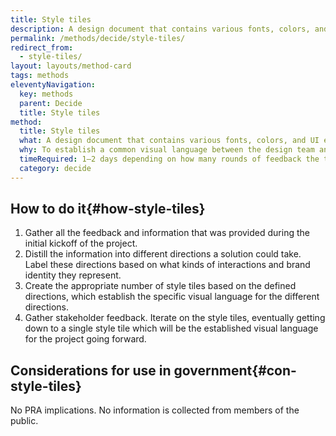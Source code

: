 ```yaml
---
title: Style tiles
description: A design document that contains various fonts, colors, and UI elements that communicate the visual brand direction for a website or application.
permalink: /methods/decide/style-tiles/
redirect_from:
  - style-tiles/
layout: layouts/method-card
tags: methods
eleventyNavigation:
  key: methods
  parent: Decide
  title: Style tiles
method:
  title: Style tiles
  what: A design document that contains various fonts, colors, and UI elements that communicate the visual brand direction for a website or application.
  why: To establish a common visual language between the design team and stakeholders. It also acts as a collaboration artifact that both the design team and stakeholders can use to contribute to the final design direction.
  timeRequired: 1–2 days depending on how many rounds of feedback the team offers
  category: decide
---
```


## How to do it{#how-style-tiles}

1. Gather all the feedback and information that was provided during the initial kickoff of the project.
1. Distill the information into different directions a solution could take. Label these directions based on what kinds of interactions and brand identity they represent.
1. Create the appropriate number of style tiles based on the defined directions, which establish the specific visual language for the different directions.
1. Gather stakeholder feedback. Iterate on the style tiles, eventually getting down to a single style tile which will be the established visual language for the project going forward.

<section class="method--section method--section--government-considerations" markdown="1" >

## Considerations for use in government{#con-style-tiles}

No PRA implications. No information is collected from members of the public.
</section>

